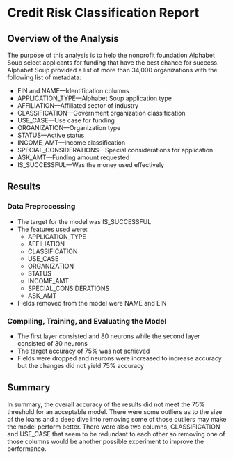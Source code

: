 # Credit Risk Classification Report

## Overview of the Analysis
The purpose of this analysis is to help the nonprofit foundation Alphabet Soup select applicants for funding that have the best chance for success. Alphabet Soup provided a list of more than 34,000 organizations with the following list of metadata:
   - EIN and NAME—Identification columns
   - APPLICATION_TYPE—Alphabet Soup application type
   - AFFILIATION—Affiliated sector of industry
   - CLASSIFICATION—Government organization classification
   - USE_CASE—Use case for funding
   - ORGANIZATION—Organization type
   - STATUS—Active status
   - INCOME_AMT—Income classification
   - SPECIAL_CONSIDERATIONS—Special considerations for application
   - ASK_AMT—Funding amount requested
   - IS_SUCCESSFUL—Was the money used effectively

## Results
### Data Preprocessing
  - The target for the model was IS_SUCCESSFUL
  - The features used were:
    - APPLICATION_TYPE
    - AFFILIATION
    - CLASSIFICATION
    - USE_CASE
    - ORGANIZATION
    - STATUS
    - INCOME_AMT
    - SPECIAL_CONSIDERATIONS
    - ASK_AMT
  - Fields removed from the model were NAME and EIN  

### Compiling, Training, and Evaluating the Model
  - The first layer consisted and 80 neurons while the second layer consisted of 30 neurons
  - The target accuracy of 75% was not achieved
  - Fields were dropped and neurons were increased to increase accuracy but the changes did not yield 75% accuracy
  
## Summary
In summary, the overall accuracy of the results did not meet the 75% threshold for an acceptable model. There were some outliers as to the size of the loans and a deep dive into removing some of those outliers may make the model perform better. There were also two columns, CLASSIFICATION and USE_CASE that seem to be redundant to each other so removing one of those columns would be another possible experiment to improve the performance.  
